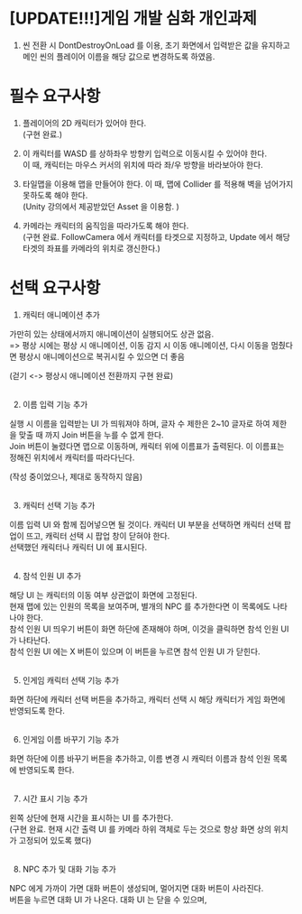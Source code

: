 # [UPDATE!!!]게임 개발 심화 개인과제

1. 씬 전환 시 DontDestroyOnLoad 를 이용, 초기 화면에서 입력받은 값을 유지하고</br>
   메인 씬의 플레이어 이름을 해당 값으로 변경하도록 하였음.</br>
#

# 필수 요구사항

1. 플레이어의 2D 캐릭터가 있어야 한다.</br>
(구현 완료.)

2. 이 캐릭터를 WASD 를 상하좌우 방향키 입력으로 이동시킬 수 있어야 한다.</br>
이 때, 캐릭터는 마우스 커서의 위치에 따라 좌/우 방향을 바라보아야 한다.</br>

3. 타일맵을 이용해 맵을 만들어야 한다.
이 때, 맵에 Collider 를 적용해 벽을 넘어가지 못하도록 해야 한다.</br>
(Unity 강의에서 제공받았던 Asset 을 이용함. )

4. 카메라는 캐릭터의 움직임을 따라가도록 해야 한다.</br>
(구현 완료. FollowCamera 에서 캐릭터를 타겟으로 지정하고, Update 에서 해당 타겟의 좌표를 카메라의 위치로 갱신한다.)

# 선택 요구사항

1. 캐릭터 애니메이션 추가

가만히 있는 상태에서까지 애니메이션이 실행되어도 상관 없음.</br> 
=> 평상 시에는 평상 시 애니메이션, 이동 감지 시 이동 애니메이션, 다시 이동을 멈췄다면 평상시 애니메이션으로 복귀시킬 수 있으면 더 좋음</br>

(걷기 <-> 평상시 애니메이션 전환까지 구현 완료)</br></br>


2. 이름 입력 기능 추가

실행 시 이름을 입력받는 UI 가 띄워져야 하며, 글자 수 제한은 2~10 글자로 하여 제한을 맞출 때 까지 Join 버튼을 누를 수 없게 한다.</br>
Join 버튼이 눌렸다면 맵으로 이동하며, 캐릭터 위에 이름표가 출력된다. 이 이름표는 정해진 위치에서 캐릭터를 따라다닌다.</br>

(작성 중이었으나, 제대로 동작하지 않음)</br></br>


3. 캐릭터 선택 기능 추가

이름 입력 UI 와 함께 집어넣으면 될 것이다. 캐릭터 UI 부분을 선택하면 캐릭터 선택 팝업이 뜨고, 캐릭터 선택 시 팝업 창이 닫혀야 한다.</br>
선택했던 캐릭터나 캐릭터 UI 에 표시된다.</br></br>


4. 참석 인원 UI 추가

해당 UI 는 캐릭터의 이동 여부 상관없이 화면에 고정된다. </br>
현재 맵에 있는 인원의 목록을 보여주며, 별개의 NPC 를 추가한다면 이 목록에도 나타나야 한다.</br>
참석 인원 UI 띄우기 버튼이 화면 하단에 존재해야 하며, 이것을 클릭하면 참석 인원 UI 가 나타난다. </br>
참석 인원 UI 에는 X 버튼이 있으며 이 버튼을 누르면 참석 인원 UI 가 닫힌다.</br></br>


5. 인게임 캐릭터 선택 기능 추가

화면 하단에 캐릭터 선택 버튼을 추가하고, 캐릭터 선택 시 해당 캐릭터가 게임 화면에 반영되도록 한다.</br></br>


6. 인게임 이름 바꾸기 기능 추가

화면 하단에 이름 바꾸기 버튼을 추가하고, 이름 변경 시 캐릭터 이름과 참석 인원 목록에 반영되도록 한다.</br></br>


7. 시간 표시 기능 추가

왼쪽 상단에 현재 시간을 표시하는 UI 를 추가한다.</br>
(구현 완료. 현재 시간 출력 UI 를 카메라 하위 객체로 두는 것으로 항상 화면 상의 위치가 고정되어 있도록 했다)</br></br>


8. NPC 추가 및 대화 기능 추가

NPC 에게 가까이 가면 대화 버튼이 생성되며, 멀어지면 대화 버튼이 사라진다. </br>
버튼을 누르면 대화 UI 가 나온다. 대화 UI 는 닫을 수 있으며, 




